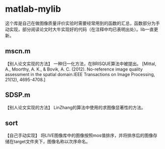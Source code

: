 # matlab-mylib
这个库是自己在做图像质量评价实验时需要经常用到的函数的汇总，函数部分为手动实现，部分阅读论文时大牛实现好的代码（在注释中均已表明出处）。lib一直更新。

## mscn.m
【别人论文实现的方法】
一种归一化方法，在BRISQUE算法中被提出。
[Mittal, A., Moorthy, A. K., & Bovik, A. C. (2012). No-reference image quality assessment in the spatial domain.IEEE Transactions on Image Processing, 21(12), 4695-4708.]

## SDSP.m
【别人论文实现的方法】
LinZhang的算法中使用的求图像显著性的方法。

## sort
【自己手动实现】
将LIVE图像库中的图像按照mos值排序，并将排序后的图像存储在target文件夹下，图像名称以次序命名。
